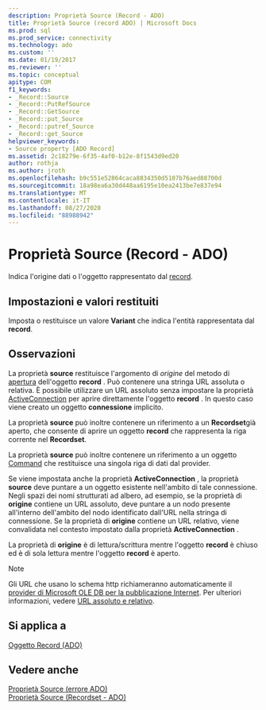 ```yaml
---
description: Proprietà Source (Record - ADO)
title: Proprietà Source (record ADO) | Microsoft Docs
ms.prod: sql
ms.prod_service: connectivity
ms.technology: ado
ms.custom: ''
ms.date: 01/19/2017
ms.reviewer: ''
ms.topic: conceptual
apitype: COM
f1_keywords:
- _Record::Source
- _Record::PutRefSource
- _Record::GetSource
- _Record::put_Source
- _Record::putref_Source
- _Record::get_Source
helpviewer_keywords:
- Source property [ADO Record]
ms.assetid: 2c18279e-6f35-4af0-b12e-8f1543d9ed20
author: rothja
ms.author: jroth
ms.openlocfilehash: b9c551e52864caca8834350d5107b76aed88700d
ms.sourcegitcommit: 18a98ea6a30d448aa6195e10ea2413be7e837e94
ms.translationtype: MT
ms.contentlocale: it-IT
ms.lasthandoff: 08/27/2020
ms.locfileid: "88988942"
---
```

# <a name="source-property-ado-record"></a>Proprietà Source (Record - ADO)
Indica l'origine dati o l'oggetto rappresentato dal [record](./record-object-ado.md).  
  
## <a name="settings-and-return-values"></a>Impostazioni e valori restituiti  
 Imposta o restituisce un valore **Variant** che indica l'entità rappresentata dal **record**.  
  
## <a name="remarks"></a>Osservazioni  
 La proprietà **source** restituisce l'argomento di *origine* del metodo di [apertura](./open-method-ado-record.md) dell'oggetto **record** . Può contenere una stringa URL assoluta o relativa. È possibile utilizzare un URL assoluto senza impostare la proprietà [ActiveConnection](./activeconnection-property-ado.md) per aprire direttamente l'oggetto **record** . In questo caso viene creato un oggetto **connessione** implicito.  
  
 La proprietà **source** può inoltre contenere un riferimento a un **Recordset**già aperto, che consente di aprire un oggetto **record** che rappresenta la riga corrente nel **Recordset**.  
  
 La proprietà **source** può inoltre contenere un riferimento a un oggetto [Command](./command-object-ado.md) che restituisce una singola riga di dati dal provider.  
  
 Se viene impostata anche la proprietà **ActiveConnection** , la proprietà **source** deve puntare a un oggetto esistente nell'ambito di tale connessione. Negli spazi dei nomi strutturati ad albero, ad esempio, se la proprietà di **origine** contiene un URL assoluto, deve puntare a un nodo presente all'interno dell'ambito del nodo identificato dall'URL nella stringa di connessione. Se la proprietà di **origine** contiene un URL relativo, viene convalidata nel contesto impostato dalla proprietà **ActiveConnection** .  
  
 La proprietà di **origine** è di lettura/scrittura mentre l'oggetto **record** è chiuso ed è di sola lettura mentre l'oggetto **record** è aperto.  
  
> [!NOTE]
>  Gli URL che usano lo schema http richiameranno automaticamente il [provider di Microsoft OLE DB per la pubblicazione Internet](../../guide/appendixes/microsoft-ole-db-provider-for-internet-publishing.md). Per ulteriori informazioni, vedere [URL assoluto e relativo](../../guide/data/absolute-and-relative-urls.md).  
  
## <a name="applies-to"></a>Si applica a  
 [Oggetto Record (ADO)](./record-object-ado.md)  
  
## <a name="see-also"></a>Vedere anche  
 [Proprietà Source (errore ADO)](./source-property-ado-error.md)   
 [Proprietà Source (Recordset - ADO)](./source-property-ado-recordset.md)